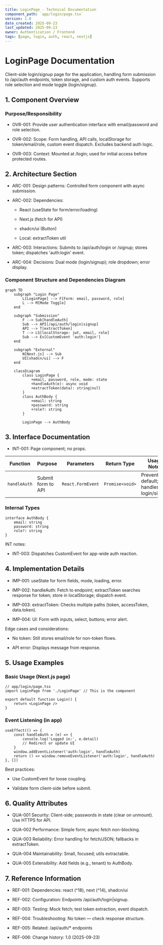 ```yaml
---
title: LoginPage - Technical Documentation
component_path: `app/login/page.tsx`
version: 1.0
date_created: 2025-09-23
last_updated: 2025-09-23
owner: Authentication / Frontend
tags: [page, login, auth, react, nextjs]
---
```


# LoginPage Documentation

Client-side login/signup page for the application, handling form submission to /api/auth endpoints, token storage, and custom auth events. Supports role selection and mode toggle (login/signup).

## 1. Component Overview

### Purpose/Responsibility

- OVR-001: Provide user authentication interface with email/password and role selection.

- OVR-002: Scope: Form handling, API calls, localStorage for token/email/role, custom event dispatch. Excludes backend auth logic.

- OVR-003: Context: Mounted at /login; used for initial access before protected routes.

## 2. Architecture Section

- ARC-001: Design patterns: Controlled form component with async submission.

- ARC-002: Dependencies:
    - React (useState for form/error/loading)

    - Next.js (fetch for API)

    - shadcn/ui (Button)

    - Local: extractToken util

- ARC-003: Interactions: Submits to /api/auth/login or /signup; stores token; dispatches 'auth:login' event.

- ARC-004: Decisions: Dual mode (login/signup); role dropdown; error display.

### Component Structure and Dependencies Diagram

```mermaid
graph TD
    subgraph "Login Page"
        L[LoginPage] --> F[Form: email, password, role]
        L --> M[Mode Toggle]
    end

    subgraph "Submission"
        F --> Sub[handleAuth]
        Sub --> API[/api/auth/login|signup]
        API --> T[extractToken]
        T --> LS[localStorage: jwt, email, role]
        Sub --> Ev[CustomEvent 'auth:login']
    end

    subgraph "External"
        N[Next.js] --> Sub
        UI[shadcn/ui] --> F
    end

    classDiagram
        class LoginPage {
            +email, password, role, mode: state
            +handleAuth(e): async void
            +extractToken(data): string|null
        }
        class AuthBody {
            +email: string
            +password: string
            +role?: string
        }

        LoginPage --> AuthBody
```

## 3. Interface Documentation

- INT-001: Page component; no props.

| Function     | Purpose            | Parameters        | Return Type     | Usage Notes                            |
| ------------ | ------------------ | ----------------- | --------------- | -------------------------------------- |
| `handleAuth` | Submit form to API | `React.FormEvent` | `Promise<void>` | Prevents default; handles login/signup |

### Internal Types

```tsx
interface AuthBody {
    email: string
    password: string
    role?: string
}
```

INT notes:

- INT-003: Dispatches CustomEvent for app-wide auth reaction.

## 4. Implementation Details

- IMP-001: useState for form fields, mode, loading, error.

- IMP-002: handleAuth: Fetch to endpoint; extractToken searches response for token; store in localStorage; dispatch event.

- IMP-003: extractToken: Checks multiple paths (token, accessToken, data.token).

- IMP-004: UI: Form with inputs, select, buttons; error alert.

Edge cases and considerations:

- No token: Still stores email/role for non-token flows.

- API error: Displays message from response.

## 5. Usage Examples

### Basic Usage (Next.js page)

```tsx
// app/login/page.tsx
import LoginPage from './LoginPage' // This is the component

export default function Login() {
    return <LoginPage />
}
```

### Event Listening (in app)

```tsx
useEffect(() => {
    const handleAuth = (e) => {
        console.log('Logged in:', e.detail)
        // Redirect or update UI
    }
    window.addEventListener('auth:login', handleAuth)
    return () => window.removeEventListener('auth:login', handleAuth)
}, [])
```

Best practices:

- Use CustomEvent for loose coupling.

- Validate form client-side before submit.

## 6. Quality Attributes

- QUA-001 Security: Client-side; passwords in state (clear on unmount). Use HTTPS for API.

- QUA-002 Performance: Simple form; async fetch non-blocking.

- QUA-003 Reliability: Error handling for fetch/JSON; fallbacks in extractToken.

- QUA-004 Maintainability: Small, focused; utils extractable.

- QUA-005 Extensibility: Add fields (e.g., tenant) to AuthBody.

## 7. Reference Information

- REF-001: Dependencies: react (^18), next (^14), shadcn/ui

- REF-002: Configuration: Endpoints /api/auth/login|signup.

- REF-003: Testing: Mock fetch; test token extraction, event dispatch.

- REF-004: Troubleshooting: No token — check response structure.

- REF-005: Related: /api/auth/\* endpoints

- REF-006: Change history: 1.0 (2025-09-23)

